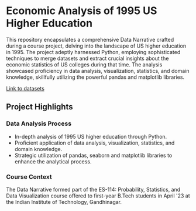 # Economic Analysis of 1995 US Higher Education

This repository encapsulates a comprehensive Data Narrative crafted during a course project, delving into the landscape of US higher education in 1995. The project adeptly harnessed Python, employing sophisticated techniques to merge datasets and extract crucial insights about the economic statistics of US colleges during that time. The analysis showcased proficiency in data analysis, visualization, statistics, and domain knowledge, skillfully utilizing the powerful pandas and matplotlib libraries.

[Link to datasets](https://lib.stat.cmu.edu/datasets/colleges/) 
## Project Highlights

### Data Analysis Process
- In-depth analysis of 1995 US higher education through Python.
- Proficient application of data analysis, visualization, statistics, and domain knowledge.
- Strategic utilization of pandas, seaborn and matplotlib libraries to enhance the analytical process.

### Course Context
The Data Narrative formed part of the ES-114: Probability, Statistics, and Data Visualization course offered to first-year B.Tech students in April '23 at the Indian Institute of Technology, Gandhinagar.
